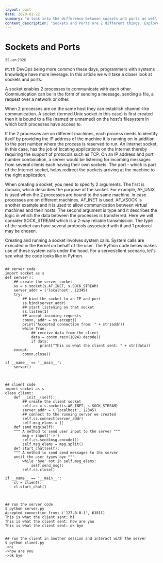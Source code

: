 ```yaml
---
layout: post
date: 2020-01-22
summary: "A look into the difference between sockets and ports as well as some python code."
content_description: "Sockets and Ports are 2 different things. Explore basic sockets and ports for developers. Provide examples using Python"
---
```

<div media:type="text/omd" class="blog_title_style container">
    <h1><span>Sockets and Ports</span></h1>
    <small>22 Jan 2020</small>
</div>

<div media:type="text/omd" class="blog_content_style container">

<p id="blog_text">
<kbd>With</kbd> DevOps being more common these days, programmers with systems knowledge have more leverage. In this article we will take a closer look at sockets and ports.
</p>

<p id="blog_text">
A socket enables 2 processes to communicate with each other. Communication can be in the form of sending a message, sending a file, a request over a network or other.
</p>

<p id="blog_text">
When 2 processes are on the same host they can establish channel-like communication. A socket (termed Unix socket in this case) is first created then it is bound to a file (named or unnamed) on the host's filesystem in which both processes have access to.
</p>

<p id="blog_text">
If the 2 processes are on different machines, each process needs to identify itself by providing the IP address of the machine it is running on in addition to the port number where the process is reserved to run. An Internet socket, in this case, has the job of locating applications on the Internet thereby requiring the support of protocols such as TCP. On an IP address and port number combination, a server would be listening for incoming messages from several clients each having their own sockets.
The port - which is part of the Internet socket, helps redirect the packets arriving at the machine to the right application.
</p>

<p id="blog_text">
When creating a socket, you need to specify 2 arguments.
The first is domain, which describes the purpose of the socket. For example, AF_UNIX is used when the 2 processes are bound to the same machine. In case processes are on different machines, AF_INET is used. AF_VSOCK is another example and it is used to allow communication between virtual machines and their hosts.
The second argument is type and it describes the logic in which the data between the processes is transferred. Here we will consider SOCK_STREAM which is a 2-way reliable transmission. The type of the socket can have several protocols associated with it and 1 protocol may be chosen.
</p>

<p id="blog_text">
Creating and running a socket involves system calls. System calls are executed in the Kernel on behalf of the user. The Python code below makes use of these system calls under the hood.
For a server/client scenario, let's see what the code looks like in Python.
</p>

<pre>
<code>
## server code
import socket as s
def server():
    ## create the server socket
    ss = s.socket(s.AF_INET, s.SOCK_STREAM)
    server_addr = ('localhost', 12345)
    try:
        ## bind the socket to an IP and port
        ss.bind(server_addr)
        ## start listening on that socket
        ss.listen(1)
        ## accept incoming requests
        conxn, addr = ss.accept()
        print("Accepted connection from: " + str(addr))
        while True:
            ## receive data from the client
            data = conxn.recv(1024).decode()
            if data:
                print("This is what the client sent: " + str(data))
    except:
        conxn.close()

if __name__ == '__main__':
    server()
</code>
</pre>

<pre>
<code>
## client code
import socket as s
class client:
    def __init__(self):
        ## create the client socket
        self.cs = s.socket(s.AF_INET, s.SOCK_STREAM)
        server_addr = ('localhost', 12345)
        ## connect to the running server we created
        self.cs.connect(server_addr)
        self.msg_elems = []
    def send_msg(self):
    """ A method to send user input to the server """
        msg = input('->')
        self.cs.send(msg.encode())
        self.msg_elems = msg.split()
    def start_chat(self):
    """ A method to send send messages to the server
    until the user types bye """
        while 'bye' not in self.msg_elems:
            self.send_msg()
        self.cs.close()

if __name__ == '__main__':
    cl = client()
    cl.start_chat()
</code>
</pre>

<pre>
<code>
## run the server code
$ python server.py 
Accepted connection from: ('127.0.0.1', 61811)
This is what the client sent: hi
This is what the client sent: how are you
This is what the client sent: ok bye


## run the client in another session and interact with the server
$ python client.py 
->hi
->how are you
->ok bye
</code>
</pre>
</div>